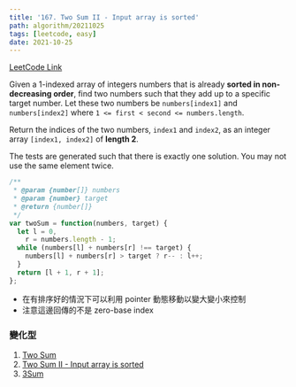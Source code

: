 ```yaml
---
title: '167. Two Sum II - Input array is sorted'
path: algorithm/20211025
tags: [leetcode, easy]
date: 2021-10-25
---
```


[LeetCode Link](https://leetcode.com/problems/two-sum-ii-input-array-is-sorted/)

Given a 1-indexed array of integers numbers that is already **sorted in non-decreasing order**, find two numbers such that they add up to a specific target number. Let these two numbers be `numbers[index1]` and `numbers[index2]` where `1 <= first < second <= numbers.length`.

Return the indices of the two numbers, `index1` and `index2`, as an integer array `[index1, index2]` of **length 2**.

The tests are generated such that there is exactly one solution. You may not use the same element twice.

```javascript
/**
 * @param {number[]} numbers
 * @param {number} target
 * @return {number[]}
 */
var twoSum = function(numbers, target) {
  let l = 0,
    r = numbers.length - 1;
  while (numbers[l] + numbers[r] !== target) {
    numbers[l] + numbers[r] > target ? r-- : l++;
  }
  return [l + 1, r + 1];
};
```

- 在有排序好的情況下可以利用 pointer 動態移動以變大變小來控制
- 注意這邊回傳的不是 zero-base index

### 變化型

1. [Two Sum](http://localhost:8000/algorithm/20210710)
2. [Two Sum II - Input array is sorted](/algorithm/20211025)
3. [3Sum](/algorithm/20211026)
